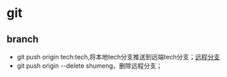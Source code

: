 # git

## branch

- git push origin tech:tech,将本地tech分支推送到远端tech分支；[远程分支](https://git-scm.com/book/zh/v1/Git-%E5%88%86%E6%94%AF-%E8%BF%9C%E7%A8%8B%E5%88%86%E6%94%AF)
- git push origin --delete shumeng，删除远程分支；
